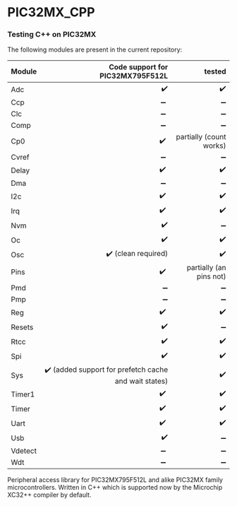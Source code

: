 # PIC32MX_CPP
### Testing C++ on PIC32MX
The following modules are present in the current repository:

| Module | Code support for PIC32MX795F512L | tested |
| ------- | -------------------------------:| ------:|
| Adc     | ✔️ | ✔️ |
| Ccp     | ➖ | ➖ |
| Clc     | ➖ | ➖ |
| Comp    | ➖ | ➖ |
| Cp0     | ✔️ | partially (count works) |
| Cvref   | ➖ | ➖ |
| Delay   | ✔️ | ✔️ |
| Dma     | ➖ | ➖ |
| I2c     | ✔️ | ✔️ |
| Irq     | ✔️ | ✔️ |
| Nvm     | ✔️ | ➖ |
| Oc      | ✔️ | ✔️ |
| Osc     | ✔️ (clean required) | ✔️ |
| Pins    | ✔️ | partially (an pins not) |
| Pmd     | ➖ | ➖ |
| Pmp     | ➖ | ➖ |
| Reg     | ✔️ | ✔️ |
| Resets  | ✔️ | ➖ |
| Rtcc    | ✔️ | ✔️ |
| Spi     | ✔️ | ✔️ |
| Sys     | ✔️ (added support for prefetch cache and wait states) | ✔️ |
| Timer1  | ✔️ | ✔️ |
| Timer   | ✔️ | ✔️ |
| Uart    | ✔️ | ✔️ |
| Usb     | ✔️ | ➖ |
| Vdetect | ➖ | ➖ |
| Wdt     | ➖ | ➖ |

Peripheral access library for PIC32MX795F512L and alike PIC32MX family microcontrollers. Written in C++ which is supported now by the Microchip XC32++ compiler by default.
